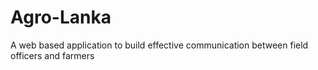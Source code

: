 # Agro-Lanka
A web based application to build effective communication between field officers and farmers
